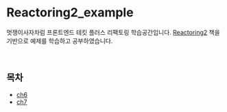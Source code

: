 # Reactoring2_example

멋쟁이사자차럼 프론트엔드 테킷 플러스 리팩토링 학습공간입니다.
[Reactoring2](https://www.aladin.co.kr/shop/wproduct.aspx?ItemId=236186172&start=slayer) 책을 기반으로 예제를 학습하고 공부하였습니다.

<br>

## 목차

- [ch6](./ch6)
- [ch7](./ch7)
